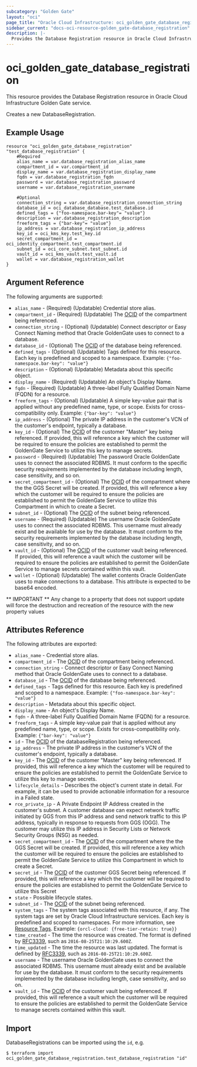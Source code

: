 ```yaml
---
subcategory: "Golden Gate"
layout: "oci"
page_title: "Oracle Cloud Infrastructure: oci_golden_gate_database_registration"
sidebar_current: "docs-oci-resource-golden_gate-database_registration"
description: |-
  Provides the Database Registration resource in Oracle Cloud Infrastructure Golden Gate service
---
```


# oci_golden_gate_database_registration
This resource provides the Database Registration resource in Oracle Cloud Infrastructure Golden Gate service.

Creates a new DatabaseRegistration.


## Example Usage

```hcl
resource "oci_golden_gate_database_registration" "test_database_registration" {
	#Required
	alias_name = var.database_registration_alias_name
	compartment_id = var.compartment_id
	display_name = var.database_registration_display_name
	fqdn = var.database_registration_fqdn
	password = var.database_registration_password
	username = var.database_registration_username

	#Optional
	connection_string = var.database_registration_connection_string
	database_id = oci_database_database.test_database.id
	defined_tags = {"foo-namespace.bar-key"= "value"}
	description = var.database_registration_description
	freeform_tags = {"bar-key"= "value"}
	ip_address = var.database_registration_ip_address
	key_id = oci_kms_key.test_key.id
	secret_compartment_id = oci_identity_compartment.test_compartment.id
	subnet_id = oci_core_subnet.test_subnet.id
	vault_id = oci_kms_vault.test_vault.id
	wallet = var.database_registration_wallet
}
```

## Argument Reference

The following arguments are supported:

* `alias_name` - (Required) (Updatable) Credential store alias. 
* `compartment_id` - (Required) (Updatable) The [OCID](https://docs.cloud.oracle.com/iaas/Content/General/Concepts/identifiers.htm) of the compartment being referenced. 
* `connection_string` - (Optional) (Updatable) Connect descriptor or Easy Connect Naming method that Oracle GoldenGate uses to connect to a database. 
* `database_id` - (Optional) The [OCID](https://docs.cloud.oracle.com/iaas/Content/General/Concepts/identifiers.htm) of the database being referenced. 
* `defined_tags` - (Optional) (Updatable) Tags defined for this resource. Each key is predefined and scoped to a namespace. Example: `{"foo-namespace.bar-key": "value"}` 
* `description` - (Optional) (Updatable) Metadata about this specific object. 
* `display_name` - (Required) (Updatable) An object's Display Name. 
* `fqdn` - (Required) (Updatable) A three-label Fully Qualified Domain Name (FQDN) for a resource. 
* `freeform_tags` - (Optional) (Updatable) A simple key-value pair that is applied without any predefined name, type, or scope. Exists for cross-compatibility only. Example: `{"bar-key": "value"}` 
* `ip_address` - (Optional) The private IP address in the customer's VCN of the customer's endpoint, typically a database. 
* `key_id` - (Optional) The [OCID](https://docs.cloud.oracle.com/iaas/Content/General/Concepts/identifiers.htm) of the customer "Master" key being referenced. If provided, this will reference a key which the customer will be required to ensure the policies are established to permit the GoldenGate Service to utilize this key to manage secrets. 
* `password` - (Required) (Updatable) The password Oracle GoldenGate uses to connect the associated RDBMS.  It must conform to the specific security requirements implemented by the database including length, case sensitivity, and so on. 
* `secret_compartment_id` - (Optional) The [OCID](https://docs.cloud.oracle.com/iaas/Content/General/Concepts/identifiers.htm) of the compartment where the the GGS Secret will be created. If provided, this will reference a key which the customer will be required to ensure the policies are established to permit the GoldenGate Service to utilize this Compartment in which to create a Secret. 
* `subnet_id` - (Optional) The [OCID](https://docs.cloud.oracle.com/iaas/Content/General/Concepts/identifiers.htm) of the subnet being referenced. 
* `username` - (Required) (Updatable) The username Oracle GoldenGate uses to connect the associated RDBMS.  This username must already exist and be available for use by the database.  It must conform to the security requirements implemented by the database including length, case sensitivity, and so on. 
* `vault_id` - (Optional) The [OCID](https://docs.cloud.oracle.com/iaas/Content/General/Concepts/identifiers.htm) of the customer vault being referenced. If provided, this will reference a vault which the customer will be required to ensure the policies are established to permit the GoldenGate Service to manage secrets contained within this vault. 
* `wallet` - (Optional) (Updatable) The wallet contents Oracle GoldenGate uses to make connections to a database.  This attribute is expected to be base64 encoded. 


** IMPORTANT **
Any change to a property that does not support update will force the destruction and recreation of the resource with the new property values

## Attributes Reference

The following attributes are exported:

* `alias_name` - Credential store alias. 
* `compartment_id` - The [OCID](https://docs.cloud.oracle.com/iaas/Content/General/Concepts/identifiers.htm) of the compartment being referenced. 
* `connection_string` - Connect descriptor or Easy Connect Naming method that Oracle GoldenGate uses to connect to a database. 
* `database_id` - The [OCID](https://docs.cloud.oracle.com/iaas/Content/General/Concepts/identifiers.htm) of the database being referenced. 
* `defined_tags` - Tags defined for this resource. Each key is predefined and scoped to a namespace. Example: `{"foo-namespace.bar-key": "value"}` 
* `description` - Metadata about this specific object. 
* `display_name` - An object's Display Name. 
* `fqdn` - A three-label Fully Qualified Domain Name (FQDN) for a resource. 
* `freeform_tags` - A simple key-value pair that is applied without any predefined name, type, or scope. Exists for cross-compatibility only. Example: `{"bar-key": "value"}` 
* `id` - The [OCID](https://docs.cloud.oracle.com/iaas/Content/General/Concepts/identifiers.htm) of the databaseRegistration being referenced. 
* `ip_address` - The private IP address in the customer's VCN of the customer's endpoint, typically a database. 
* `key_id` - The [OCID](https://docs.cloud.oracle.com/iaas/Content/General/Concepts/identifiers.htm) of the customer "Master" key being referenced. If provided, this will reference a key which the customer will be required to ensure the policies are established to permit the GoldenGate Service to utilize this key to manage secrets. 
* `lifecycle_details` - Describes the object's current state in detail. For example, it can be used to provide actionable information for a resource in a Failed state. 
* `rce_private_ip` - A Private Endpoint IP Address created in the customer's subnet.  A customer database can expect network traffic initiated by GGS from this IP address and send network traffic to this IP address, typically in response to requests from GGS (OGG).  The customer may utilize this IP address in Security Lists or Network Security Groups (NSG) as needed. 
* `secret_compartment_id` - The [OCID](https://docs.cloud.oracle.com/iaas/Content/General/Concepts/identifiers.htm) of the compartment where the the GGS Secret will be created. If provided, this will reference a key which the customer will be required to ensure the policies are established to permit the GoldenGate Service to utilize this Compartment in which to create a Secret. 
* `secret_id` - The [OCID](https://docs.cloud.oracle.com/iaas/Content/General/Concepts/identifiers.htm) of the customer GGS Secret being referenced. If provided, this will reference a key which the customer will be required to ensure the policies are established to permit the GoldenGate Service to utilize this Secret 
* `state` - Possible lifecycle states. 
* `subnet_id` - The [OCID](https://docs.cloud.oracle.com/iaas/Content/General/Concepts/identifiers.htm) of the subnet being referenced. 
* `system_tags` - The system tags associated with this resource, if any. The system tags are set by Oracle Cloud Infrastructure services. Each key is predefined and scoped to namespaces.  For more information, see [Resource Tags](https://docs.cloud.oracle.com/iaas/Content/General/Concepts/resourcetags.htm). Example: `{orcl-cloud: {free-tier-retain: true}}` 
* `time_created` - The time the resource was created. The format is defined by [RFC3339](https://tools.ietf.org/html/rfc3339), such as `2016-08-25T21:10:29.600Z`. 
* `time_updated` - The time the resource was last updated. The format is defined by [RFC3339](https://tools.ietf.org/html/rfc3339), such as `2016-08-25T21:10:29.600Z`. 
* `username` - The username Oracle GoldenGate uses to connect the associated RDBMS.  This username must already exist and be available for use by the database.  It must conform to the security requirements implemented by the database including length, case sensitivity, and so on. 
* `vault_id` - The [OCID](https://docs.cloud.oracle.com/iaas/Content/General/Concepts/identifiers.htm) of the customer vault being referenced. If provided, this will reference a vault which the customer will be required to ensure the policies are established to permit the GoldenGate Service to manage secrets contained within this vault. 

## Import

DatabaseRegistrations can be imported using the `id`, e.g.

```
$ terraform import oci_golden_gate_database_registration.test_database_registration "id"
```

